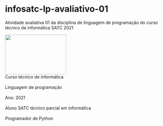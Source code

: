 #  infosatc-lp-avaliativo-01
 Atividade avaliativa 01 da disciplina de linguagem de programação do curso técnico de informática SATC 2021
<p align = "left">
 <img src = https://www1.satc.edu.br/parcelamento_satc/assets/img/logotipo_horizontal.png  width= "200" height = "130" ><br>
 Curso técnico de informática<br><br>
 Linguagem de programação<br><br>
 Ano: 2021<br><br>
 Aluno SATC técnico parcial em informática<br><br>
 Programador de Python
